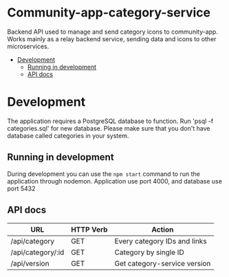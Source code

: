 # Community-app-category-service

Backend API used to manage and send category icons to community-app. Works mainly as
a relay backend service, sending data and icons to other microservices.

- [Development](#development)
  - [Running in development](#running-in-development)
  - [API docs](#api-docs)

# Development

The application requires a PostgreSQL database to function.
Run 'psql -f categories.sql' for new database.
Please make sure that you don't have database called categories in your system.

## Running in development

During development you can use the `npm start` command to run the
application through nodemon. Application use port 4000, and database use port 5432

## API docs

URL | HTTP Verb | Action
--- | --------- | ------
/api/category | GET | Every category IDs and links
/api/category/:id | GET | Category by single ID
/api/version | GET | Get category-service version
